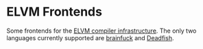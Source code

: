 # ELVM Frontends
Some frontends for the [ELVM compiler infrastructure](https://github.com/shinh/elvm). The only two languages currently supported are [brainfuck](https://esolangs.org/wiki/Brainfuck) and [Deadfish](https://esolangs.org/wiki/Deadfish).
